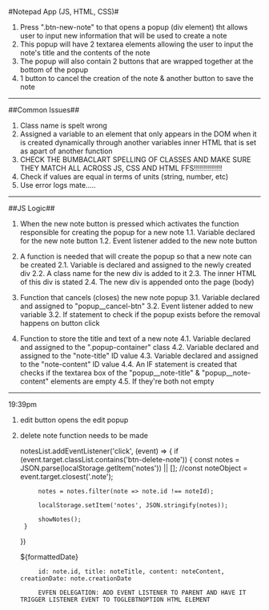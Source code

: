 #Notepad App (JS, HTML, CSS)#

1. Press ".btn-new-note" to that opens a popup (div element) tht allows user to input new information that will be used to create a note
2. This popup will have 2 textarea elements allowing the user to input the note's title and the contents of the note
3. The popup will also contain 2 buttons that are wrapped together at the bottom of the popup
4. 1 button to cancel the creation of the note & another button to save the note

------------------------------------------------------------------------

##Common Issues##
1. Class name is spelt wrong
2. Assigned a variable to an element that only appears in the DOM when it is created dynamically through another variables inner HTML that is set as apart of another function
3. CHECK THE BUMBACLART SPELLING OF CLASSES AND MAKE SURE THEY MATCH ALL ACROSS JS, CSS AND HTML FFS!!!!!!!!!!!!!!
4. Check if values are equal in terms of units (string, number, etc)
5. Use error logs mate.....
------------------------------------------------------------------------

##JS Logic##

1. When the new note button is pressed which activates the function responsible for creating the popup for a new note
    1.1. Variable declared for the new note button
    1.2. Event listener added to the new note button

2. A function is needed that will create the popup so that a new note can be created
    2.1. Variable is declared and assigned to the newly created div
    2.2. A class name for the new div is added to it
    2.3. The inner HTML of this div is stated
    2.4. The new div is appended onto the page (body)

3. Function that cancels (closes) the new note popup
    3.1. Variable declared and assigned to "popup__cancel-btn"
    3.2. Event listener added to new variable
    3.2. If statement to check if the popup exists before the removal happens on button click

4. Function to store the title and text of a new note
    4.1. Variable declared and assigned to the ".popup-container" class
    4.2. Variable declared and assigned to the "note-title" ID value
    4.3. Variable declared and assigned to the "note-content" ID value
    4.4. An IF statement is created that checks if the textarea box of the "popup__note-title" & "popup__note-content" elements are empty
    4.5. If they're both not empty 

---------------------------------------------------------------------------------
19:39pm

1. edit button opens the edit popup
2. delete note function needs to be made


    notesList.addEventListener('click', (event) => {
        if (event.target.classList.contains('btn-delete-note')) {
            const notes = JSON.parse(localStorage.getItem('notes')) || [];
            //const noteObject = event.target.closest('.note');

            notes = notes.filter(note => note.id !== noteId);

            localStorage.setItem('notes', JSON.stringify(notes));

            showNotes();
        }
    })

    <div class="note__date">
                <time datetime="${note.creationDate}">${formattedDate}</time>
            </div>

            id: note.id, title: noteTitle, content: noteContent, creationDate: note.creationDate

            EVFEN DELEGATION: ADD EVENT LISTENER TO PARENT AND HAVE IT TRIGGER LISTENER EVENT TO TOGLEBTNOPTION HTML ELEMENT